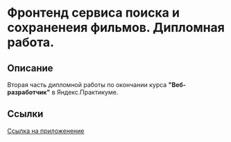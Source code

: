 # Фронтенд сервиса поиска и сохраненеия фильмов. Дипломная работа.
## Описание
Вторая часть дипломной работы по окончании курса __"Веб-разработчик"__ в Яндекс.Практикуме.
## Cсылки
[Ссылка на приложенение](https://pof.di.nomoredomains.icu/)
